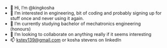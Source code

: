 - 👋 Hi, I’m @kingkosha
- 👀 I’m interested in engineering, bit of coding and probably signing up for stuff once and never using it again.
- 🌱 I’m currently studying bachelor of mechatronics engineering (honours)
- 💞️ I’m looking to collaborate on anything really if it seems interesting
- 📫 kstev139@gmail.com or kosha stevens on linkedIn

<!---
kingkosha/kingkosha is a ✨ special ✨ repository because its `README.md` (this file) appears on your GitHub profile.
You can click the Preview link to take a look at your changes.
--->
